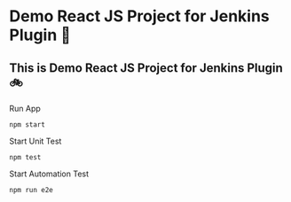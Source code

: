 # Demo React JS Project for Jenkins Plugin 🚀
## This is Demo React JS Project for Jenkins Plugin  🚲

Run App 
``` 
npm start  
```
Start Unit Test 
```
npm test 
```

Start Automation Test
```
npm run e2e
```
